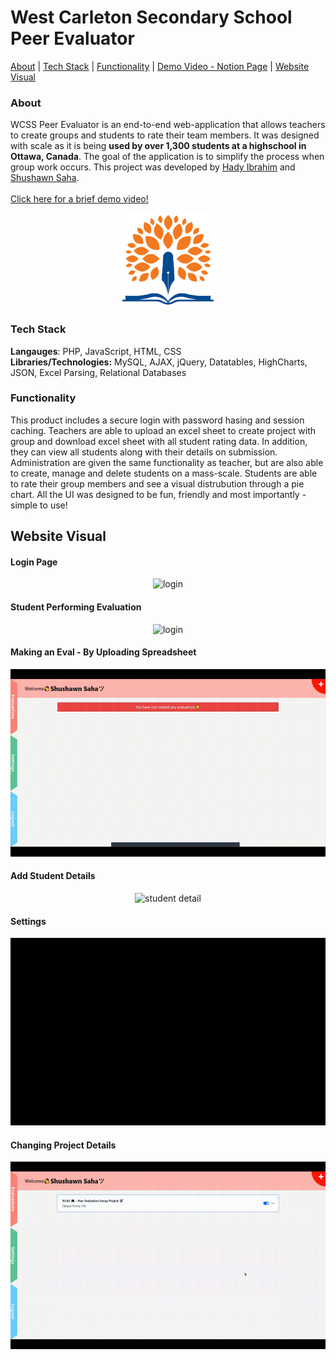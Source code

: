 # West Carleton Secondary School Peer Evaluator

[About](https://github.com/ShushawnS/WCSS-Peer-Eval/edit/master/README.md#about) | [Tech Stack](https://github.com/ShushawnS/WCSS-Peer-Eval/edit/master/README.md#tech-stack) | [Functionality](https://github.com/ShushawnS/WCSS-Peer-Eval/edit/master/README.md#tech-stack) | [Demo Video - Notion Page](https://nova-attic-ec5.notion.site/WCSS-Peer-Evaluator-966d035f74694a8d8500d2bd6b8d71d8) | [Website Visual](https://github.com/ShushawnS/WCSS-Peer-Eval/edit/master/README.md#website-visual)

### About 
WCSS Peer Evaluator is an end-to-end web-application that allows teachers to create groups and students to rate their team members. It was designed with scale as it is being **used by over 1,300 students at a highschool in Ottawa, Canada**. The goal of the application is to simplify the process when group work occurs. This project was developed by [Hady Ibrahim](https://github.com/itshady) and [Shushawn Saha](https://github.com/ShushawnS). </br> </br> [Click here for a brief demo video!](https://nova-attic-ec5.notion.site/WCSS-Peer-Evaluator-966d035f74694a8d8500d2bd6b8d71d8)

<p align="center">
  <img src="/src/peerC/favicon.png" alt="peer_icon" width="150" height="150"/>
</p>

### Tech Stack
**Langauges**: PHP, JavaScript, HTML, CSS </br>
**Libraries/Technologies:** MySQL, AJAX, jQuery, Datatables, HighCharts, JSON, Excel Parsing, Relational Databases </br>

### Functionality
This product includes a secure login with password hasing and session caching. Teachers are able to upload an excel sheet to create project with group and download excel sheet with all student rating data. In addition, they can view all students along with their details on submission. Administration are given the same functionality as teacher, but are also able to create, manage and delete students on a mass-scale. Students are able to rate their group members and see a visual distrubution through a pie chart. All the UI was designed to be fun, friendly and most importantly - simple to use!

## Website Visual

#### Login Page
<p align="center">
  <img src="https://user-images.githubusercontent.com/84819112/167198337-d4bf9b5c-9aac-422c-8819-d97dc8a0d762.gif" alt="login" />
</p>

#### Student Performing Evaluation
<p align="center">
  <img src="https://user-images.githubusercontent.com/84819112/167203409-cc5a31f9-4547-4611-9312-0266584008a4.gif" alt="login" />
</p>

#### Making an Eval - By Uploading Spreadsheet
<p align="center">
  <img src="/src/peerC/assets/MakingaNewEval.gif" alt="create eval" width="600" height="300" />
</p>

#### Add Student Details
<p align="center">
  <img src="/src/peerC/assets/studentDetail.gif" alt="student detail" width="600" height="300" />
</p>

#### Settings
<p align="center">
  <img src="/src/peerC/assets/settings.gif" alt="student detail" width="600" height="300" />
</p>

#### Changing Project Details
<p align="center">
  <img src="/src/peerC/assets/changingProjectDetail.gif" alt="student detail" width="600" height="300" />
</p>

<!---
![peer - login](https://user-images.githubusercontent.com/84819112/167198337-d4bf9b5c-9aac-422c-8819-d97dc8a0d762.gif)

![peer - student rating](https://user-images.githubusercontent.com/84819112/167203409-cc5a31f9-4547-4611-9312-0266584008a4.gif)

--->

  
  

